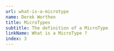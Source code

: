 ```yaml
---
url: what-is-a-microtype
name: Derek Worthen
title: MicroTypes
subtitle: The definition of a MicroType
linkName: What is a MicroType ?
index: 3
---
```


